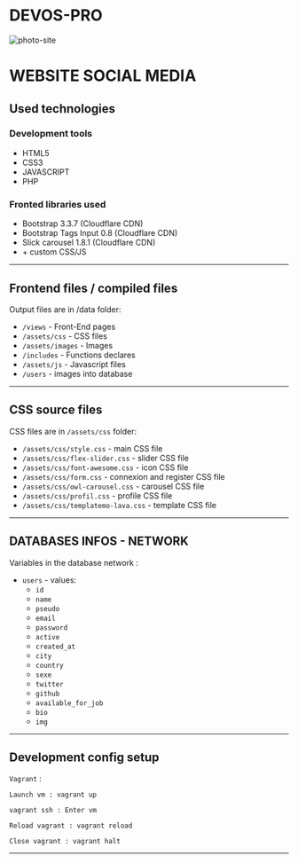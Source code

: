# DEVOS-PRO #
![photo-site](https://user-images.githubusercontent.com/55830722/111809476-50cdac80-88d5-11eb-873f-ade88007392b.JPG)


# WEBSITE SOCIAL MEDIA #

## Used technologies ##

### Development tools ###

* HTML5
* CSS3
* JAVASCRIPT
* PHP


### Fronted libraries used ###

* Bootstrap 3.3.7 (Cloudflare CDN)
* Bootstrap Tags Input 0.8  (Cloudflare CDN)
* Slick carousel 1.8.1  (Cloudflare CDN)
* \+ custom CSS/JS
------------------------------------

## Frontend files / compiled files
Output files are in /data folder:

* `/views` - Front-End pages
* `/assets/css` - CSS files
* `/assets/images` - Images
* `/includes` - Functions declares
* `/assets/js` - Javascript files
* `/users` - images into database
------------------------------------

## CSS source files
CSS files are in `/assets/css` folder:

* `/assets/css/style.css` - main CSS file
* `/assets/css/flex-slider.css` - slider CSS file
* `/assets/css/font-awesome.css` - icon CSS file
* `/assets/css/form.css` - connexion and register CSS file
* `/assets/css/owl-carousel.css` - carousel CSS file
* `/assets/css/profil.css` - profile CSS file
* `/assets/css/templatemo-lava.css` - template CSS file

------------------------------------

## DATABASES INFOS - NETWORK
Variables in the database network :

* `users` - values:
	* `id`
	* `name`
	* `pseudo`
	* `email`
    * `password`
    * `active`
    * `created_at`
    * `city`
    * `country`
    * `sexe`
    * `twitter`
    * `github`
    * `available_for_job`
    * `bio`
    * `img`
    
------------------------------------
## Development config setup

`Vagrant` :

    Launch vm : vagrant up

    vagrant ssh : Enter vm

    Reload vagrant : vagrant reload

    Close vagrant : vagrant halt
------------------------------------
